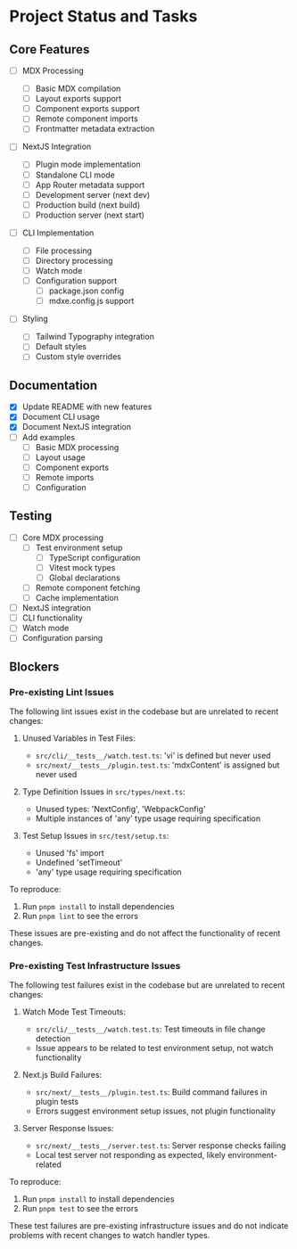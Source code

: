 # Project Status and Tasks

## Core Features

- [ ] MDX Processing

  - [ ] Basic MDX compilation
  - [ ] Layout exports support
  - [ ] Component exports support
  - [ ] Remote component imports
  - [ ] Frontmatter metadata extraction

- [ ] NextJS Integration

  - [ ] Plugin mode implementation
  - [ ] Standalone CLI mode
  - [ ] App Router metadata support
  - [ ] Development server (next dev)
  - [ ] Production build (next build)
  - [ ] Production server (next start)

- [ ] CLI Implementation

  - [ ] File processing
  - [ ] Directory processing
  - [ ] Watch mode
  - [ ] Configuration support
    - [ ] package.json config
    - [ ] mdxe.config.js support

- [ ] Styling
  - [ ] Tailwind Typography integration
  - [ ] Default styles
  - [ ] Custom style overrides

## Documentation

- [x] Update README with new features
- [x] Document CLI usage
- [x] Document NextJS integration
- [ ] Add examples
  - [ ] Basic MDX processing
  - [ ] Layout usage
  - [ ] Component exports
  - [ ] Remote imports
  - [ ] Configuration

## Testing

- [ ] Core MDX processing
  - [ ] Test environment setup
    - [ ] TypeScript configuration
    - [ ] Vitest mock types
    - [ ] Global declarations
  - [ ] Remote component fetching
  - [ ] Cache implementation
- [ ] NextJS integration
- [ ] CLI functionality
- [ ] Watch mode
- [ ] Configuration parsing

## Blockers

### Pre-existing Lint Issues

The following lint issues exist in the codebase but are unrelated to recent changes:

1. Unused Variables in Test Files:

   - `src/cli/__tests__/watch.test.ts`: 'vi' is defined but never used
   - `src/next/__tests__/plugin.test.ts`: 'mdxContent' is assigned but never used

2. Type Definition Issues in `src/types/next.ts`:

   - Unused types: 'NextConfig', 'WebpackConfig'
   - Multiple instances of 'any' type usage requiring specification

3. Test Setup Issues in `src/test/setup.ts`:
   - Unused 'fs' import
   - Undefined 'setTimeout'
   - 'any' type usage requiring specification

To reproduce:

1. Run `pnpm install` to install dependencies
2. Run `pnpm lint` to see the errors

These issues are pre-existing and do not affect the functionality of recent changes.

### Pre-existing Test Infrastructure Issues

The following test failures exist in the codebase but are unrelated to recent changes:

1. Watch Mode Test Timeouts:
   - `src/cli/__tests__/watch.test.ts`: Test timeouts in file change detection
   - Issue appears to be related to test environment setup, not watch functionality

2. Next.js Build Failures:
   - `src/next/__tests__/plugin.test.ts`: Build command failures in plugin tests
   - Errors suggest environment setup issues, not plugin functionality

3. Server Response Issues:
   - `src/next/__tests__/server.test.ts`: Server response checks failing
   - Local test server not responding as expected, likely environment-related

To reproduce:
1. Run `pnpm install` to install dependencies
2. Run `pnpm test` to see the errors

These test failures are pre-existing infrastructure issues and do not indicate problems with recent changes to watch handler types.
